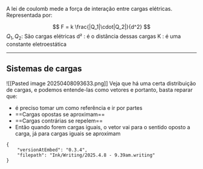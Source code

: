 A lei de coulomb mede a força de interação entre cargas elétricas. Representada por:

$$
F = k \frac{|Q_1|\cdot|Q_2|}{d^2} 
$$
$Q_1,Q_2$: São cargas elétricas
d² : é o distância dessas cargas
K : é uma constante eletroestática


---

## Sistemas de cargas

![[Pasted image 20250408093633.png]]
Veja que há uma certa distribuição de cargas, e podemos entende-las como vetores
e portanto, basta reparar que:

- é preciso tomar um como referência e ir por partes
- ==Cargas opostas se aproximam==
- ==Cargas contrárias se repelem==
- Então quando forem cargas iguais, o vetor vai para o sentido oposto a carga, já para cargas iguais se aproximam



```handwritten-ink
{
	"versionAtEmbed": "0.3.4",
	"filepath": "Ink/Writing/2025.4.8 - 9.39am.writing"
}
```

